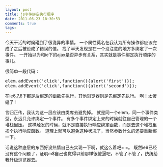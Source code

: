```yaml
---
layout: post
title: js事件绑定执行顺序
date: 2011-06-23 18:30:53
comments: true
tags: 
---
```


今天干活的时候碰到了很诡异的事情。
一个属性莫名在我认为所有操作都应该完成了之后被设成了错误的值。
找了半天发现是在一个没注意的地方多绑定了一次事件。
一开始以为和ie下的ajax是否异步有关系，其实就是事件绑定执行顺序的事儿。

很简单一段代码：

<pre lang="javascript">
elem.addEvent('click',function(){alert('first')});
elem.addEvent('click',function(){alert('second')});
</pre>

在ie6,7,8下都是后绑定的函数先执行，其他浏览器则是先绑定先执行。
啊！太傻逼了！

言归正传，我认为这一层应该由类库去避免掉。
就是同一个elem，同一个事件类型，永远只允许绑定一个事件。
有多个事件绑定上来的时候就往自己管理的一个堆栈里压。
这样触发的时候，就不是直接执行响应绑定函数，而是去这个堆栈里挨个执行响应函数。
道理上就可以避免这种状况了，当然参数什么的还要重新绑一下。

话说这种底层的东西好没热情自己去实现一下啊，就这么着吧= =。
既然ie9已经没有这个问题了，证明m$自己也觉得以前那样很傻逼吧，不管了不管了，统统给我升级浏览器去。